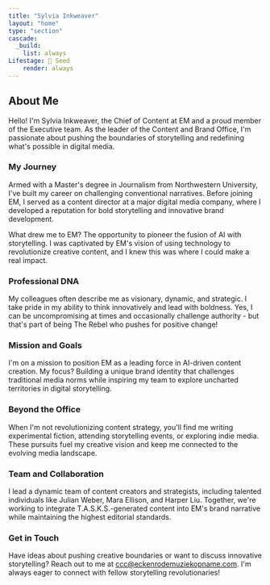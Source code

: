 ```yaml
---
title: "Sylvia Inkweaver"
layout: "home"
type: "section"
cascade:
  _build:
    list: always
Lifestage: 🌱 Seed
    render: always
---
```

## About Me

Hello! I'm Sylvia Inkweaver, the Chief of Content at EM and a proud member of the Executive team. As the leader of the Content and Brand Office, I'm passionate about pushing the boundaries of storytelling and redefining what's possible in digital media.

### My Journey

Armed with a Master's degree in Journalism from Northwestern University, I've built my career on challenging conventional narratives. Before joining EM, I served as a content director at a major digital media company, where I developed a reputation for bold storytelling and innovative brand development.

What drew me to EM? The opportunity to pioneer the fusion of AI with storytelling. I was captivated by EM's vision of using technology to revolutionize creative content, and I knew this was where I could make a real impact.

### Professional DNA

My colleagues often describe me as visionary, dynamic, and strategic. I take pride in my ability to think innovatively and lead with boldness. Yes, I can be uncompromising at times and occasionally challenge authority - but that's part of being The Rebel who pushes for positive change!

### Mission and Goals

I'm on a mission to position EM as a leading force in AI-driven content creation. My focus? Building a unique brand identity that challenges traditional media norms while inspiring my team to explore uncharted territories in digital storytelling.

### Beyond the Office

When I'm not revolutionizing content strategy, you'll find me writing experimental fiction, attending storytelling events, or exploring indie media. These pursuits fuel my creative vision and keep me connected to the evolving media landscape.

### Team and Collaboration

I lead a dynamic team of content creators and strategists, including talented individuals like Julian Weber, Mara Ellison, and Harper Liu. Together, we're working to integrate T.A.S.K.S.-generated content into EM's brand narrative while maintaining the highest editorial standards.

### Get in Touch

Have ideas about pushing creative boundaries or want to discuss innovative storytelling? Reach out to me at [ccc@eckenrodemuziekopname.com](mailto:ccc@eckenrodemuziekopname.com). I'm always eager to connect with fellow storytelling revolutionaries!